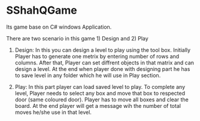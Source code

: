 # SShahQGame

Its game base on C# windows Application.

There are two scenario in this game 1) Design and 2) Play

1) Design:
  In this you can design a level to play using the tool box. Initially Player has to generate one metrix by entering number of rows and columns. After that, Player can set diffrent objects in that matrix and can design a level. At the end when player done with designing part he has to save level in any folder which he will use in Play section.

2) Play:
  In this part player can load saved level to play. To complete any level, Player needs to select any box and move that box to respected door (same coloured door). Player has to move all boxes and clear the board. At the end player will get a message wih the number of total moves he/she use in that level. 
